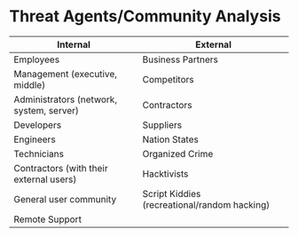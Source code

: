 # Threat Agents/Community Analysis

| Internal                                   | External                                       |
| ------------------------------------------ | ---------------------------------------------- |
| Employees                                  | Business Partners                              |
| Management (executive, middle)             | Competitors                                    |
| Administrators (network, system, server)   | Contractors                                    |
| Developers                                 | Suppliers                                      |
| Engineers                                  | Nation States                                  |
| Technicians                                | Organized Crime                                |
| Contractors (with their external users)    | Hacktivists                                    |
| General user community                     | Script Kiddies (recreational/random hacking)   |
| Remote Support                             |                                                |
